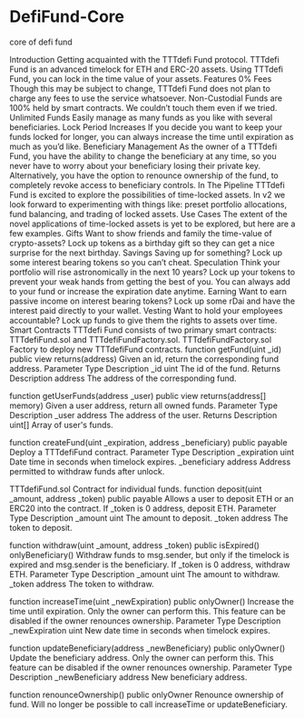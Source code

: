 # DefiFund-Core
core of defi fund

Introduction
Getting acquainted with the TTTdefi Fund protocol.
TTTdefi Fund is an advanced timelock for ETH and ERC-20 assets. Using TTTdefi Fund, you can lock in the time value of your assets. 
Features
0% Fees
Though this may be subject to change, TTTdefi Fund does not plan to charge any fees to use the service whatsoever.
Non-Custodial
Funds are 100% held by smart contracts. We couldn’t touch them even if we tried.
Unlimited Funds
Easily manage as many funds as you like with several beneficiaries.
Lock Period Increases
If you decide you want to keep your funds locked for longer, you can always increase the time until expiration as much as you’d like.
Beneficiary Management
As the owner of a TTTdefi Fund, you have the ability to change the beneficiary at any time, so you never have to worry about your beneficiary losing their private key. Alternatively, you have the option to renounce ownership of the fund, to completely revoke access to beneficiary controls.
In The Pipeline
TTTdefi Fund is excited to explore the possibilities of time-locked assets. In v2 we look forward to experimenting with things like: preset portfolio allocations, fund balancing, and trading of locked assets.
Use Cases
The extent of the novel applications of time-locked assets is yet to be explored, but here are a few examples.
Gifts
Want to show friends and family the time-value of crypto-assets? Lock up tokens as a birthday gift so they can get a nice surprise for the next birthday.
Savings
Saving up for something? Lock up some interest bearing tokens so you can’t cheat.
Speculation
Think your portfolio will rise astronomically in the next 10 years? Lock up your tokens to prevent your weak hands from getting the best of you. You can always add to your fund or increase the expiration date anytime.
Earning
Want to earn passive income on interest bearing tokens? Lock up some rDai and have the interest paid directly to your wallet.
Vesting
Want to hold your employees accountable? Lock up funds to give them the rights to assets over time.
Smart Contracts
TTTdefi Fund consists of two primary smart contracts: TTTdefiFund.sol and TTTdefiFundFactory.sol.
TTTdefiFundFactory.sol
Factory to deploy new TTTdefiFund contracts.
function getFund(uint _id) public view returns(address)
Given an id, return the corresponding fund address.
Parameter	Type	Description
_id	uint	The id of the fund.
Returns	Description
address	The address of the corresponding fund.

function getUserFunds(address _user) public view returns(address[] memory) 
Given a user address, return all owned funds.
Parameter	Type	Description
_user	address	The address of the user.
Returns	Description
uint[]	Array of user's funds.

function createFund(uint _expiration, address _beneficiary) public payable
Deploy a TTTdefiFund contract.
Parameter	Type	Description
_expiration	uint	Date time in seconds when timelock expires.
_beneficiary	address	Address permitted to withdraw funds after unlock.

TTTdefiFund.sol
Contract for individual funds.
function deposit(uint _amount, address _token) public payable
Allows a user to deposit ETH or an ERC20 into the contract. If _token is 0 address, deposit ETH.
Parameter	Type	Description
_amount	uint	The amount to deposit.
_token	address	The token to deposit.

function withdraw(uint _amount, address _token) public isExpired() onlyBeneficiary()
Withdraw funds to msg.sender, but only if the timelock is expired and msg.sender is the beneficiary. If _token is 0 address, withdraw ETH.
Parameter	Type	Description
_amount	uint	The amount to withdraw.
_token	address	The token to withdraw.

function increaseTime(uint _newExpiration) public onlyOwner()
Increase the time until expiration. Only the owner can perform this. This feature can be disabled if the owner renounces ownership.
Parameter	Type	Description
_newExpiration	uint	New date time in seconds when timelock expires.

function updateBeneficiary(address _newBeneficiary) public onlyOwner()
Update the beneficiary address. Only the owner can perform this. This feature can be disabled if the owner renounces ownership.
Parameter	Type	Description
_newBeneficiary	address	New beneficiary address.

function renounceOwnership() public onlyOwner 
Renounce ownership of fund. Will no longer be possible to call increaseTime or updateBeneficiary.


